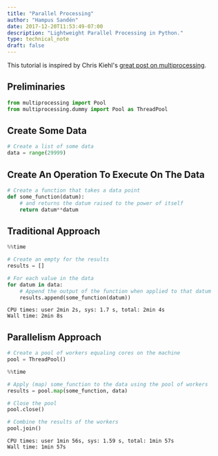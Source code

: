 ```yaml
---
title: "Parallel Processing"
author: "Hampus Sandén"
date: 2017-12-20T11:53:49-07:00
description: "Lightweight Parallel Processing in Python."
type: technical_note
draft: false
---
```

This tutorial is inspired by Chris Kiehl's [great post on multiprocessing](http://chriskiehl.com/article/parallelism-in-one-line/).

## Preliminaries


```python
from multiprocessing import Pool
from multiprocessing.dummy import Pool as ThreadPool 
```

## Create Some Data


```python
# Create a list of some data
data = range(29999)
```

## Create An Operation To Execute On The Data


```python
# Create a function that takes a data point
def some_function(datum):
    # and returns the datum raised to the power of itself
    return datum**datum
```

## Traditional Approach


```python
%%time

# Create an empty for the results
results = [] 

# For each value in the data
for datum in data:
    # Append the output of the function when applied to that datum
    results.append(some_function(datum))
```

    CPU times: user 2min 2s, sys: 1.7 s, total: 2min 4s
    Wall time: 2min 8s


## Parallelism Approach


```python
# Create a pool of workers equaling cores on the machine
pool = ThreadPool() 
```


```python
%%time

# Apply (map) some_function to the data using the pool of workers
results = pool.map(some_function, data)

# Close the pool
pool.close() 

# Combine the results of the workers
pool.join() 
```

    CPU times: user 1min 56s, sys: 1.59 s, total: 1min 57s
    Wall time: 1min 57s

